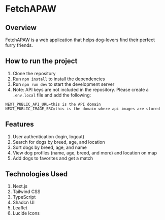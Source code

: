 # FetchAPAW



## Overview

FetchAPAW is a web application that helps dog-lovers find their perfect furry friends.

## How to run the project

1. Clone the repository
2. Run `npm install` to install the dependencies
3. Run `npm run dev` to start the development server
4. Note: API keys are not included in the repository. Please create a `.env.local` file and add the following:

```
NEXT_PUBLIC_API_URL=this is the API domain
NEXT_PUBLIC_IMAGE_SRC=this is the domain where api images are stored
```

## Features

1. User authentication (login, logout)
2. Search for dogs by breed, age, and location
3. Sort dogs by breed, age, and name
4. View dog profiles (name, age, breed, and more) and location on map
5. Add dogs to favorites and get a match

## Technologies Used

1. Next.js
2. Tailwind CSS
3. TypeScript
4. Shadcn UI
5. Leaflet
6. Lucide Icons

